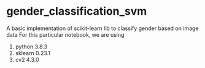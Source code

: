 # gender_classification_svm
A basic implementation of scikit-learn lib to classify gender based on image data
For this particular notebook, we are using   
1. python 3.8.3  
2. sklearn 0.23.1  
3. cv2 4.3.0
